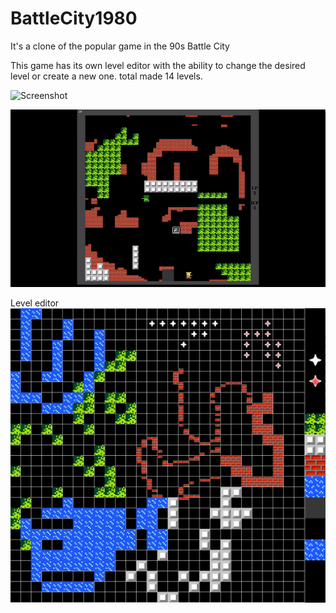 # BattleCity1980
It's a clone of the popular game in the 90s Battle City

This game has its own level editor with the ability to change the desired level or create a new one.
total made 14 levels.

![Screenshot](images/video.gif)

![Screenshot](images/video2.gif)

Level editor
![Screenshot](images/img2.png)
